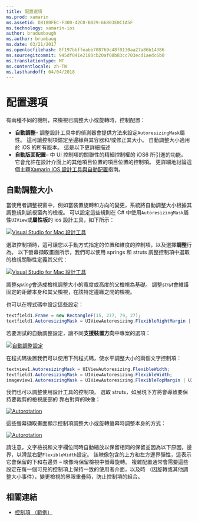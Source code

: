 ```yaml
---
title: 配置選項
ms.prod: xamarin
ms.assetid: D8180FEC-F300-42C0-B029-66803E0C1A5F
ms.technology: xamarin-ios
author: bradumbaugh
ms.author: brumbaug
ms.date: 03/21/2017
ms.openlocfilehash: 8f197bbffeabb708769c48f0130aa27a86b14386
ms.sourcegitcommit: 945df041e2180cb20af08b83cc703ecd1aedc6b0
ms.translationtype: MT
ms.contentlocale: zh-TW
ms.lasthandoff: 04/04/2018
---
```

# <a name="layout-options"></a>配置選項

有兩種不同的機制，來檢視已調整大小或旋轉時，控制配置：

-  **自動調整**– 調整設計工具中的偵測器會提供方法來設定`AutoresizingMask`屬性。 這可讓控制項錨定至邊緣與其容器和/或修正其大小。 自動調整大小適用於 iOS 的所有版本。 這是以下更詳細描述
-  **自動版面配置**– 中 UI 控制項的關聯性的精細控制權的 iOS6 所引進的功能。 它會允許在設計介面上的其他項目位置的項目位置的控制項。 更詳細地討論這個主題[Xamarin iOS 設計工具與自動配置](~/ios/user-interface/designer/designer-auto-layout.md)指南。


## <a name="autosizing"></a>自動調整大小

當使用者調整視窗中，例如當裝置旋轉和方向的變更，系統將自動調整大小根據其調整規則該視窗內的檢視。 可以設定這些規則在 C# 中使用`AutoresizingMask`屬性`UIView`或**屬性板**的 ios 設計工具，如下所示：

 [![](layout-options-images/image41.png "Visual Studio for Mac 設計工具")](layout-options-images/image41.png#lightbox)

選取控制項時，這可讓您以手動方式指定的位置和維度的控制項，以及選擇**調整**行為。 以下螢幕擷取畫面所示，我們可以使用 springs 和 struts 調整控制項中選取的檢視關聯性定義其父代：

 [![](layout-options-images/image42.png "Visual Studio for Mac 設計工具")](layout-options-images/image42.png#lightbox)

調整*spring*會造成檢視調整大小的寬度或高度的父檢視為基礎。 調整*strut*會維護固定的距離本身和其父檢視，在該特定邊緣之間的檢視。

也可以在程式碼中設定這些設定：

```csharp
textfield1.Frame = new RectangleF(15, 277, 79, 27);
textfield1.AutoresizingMask = UIViewAutoresizing.FlexibleRightMargin | UIViewAutoresizing.FlexibleBottomMargin;
```


若要測試的自動調整設定，讓不同**支援裝置方向**中專案的選項：

 [![](layout-options-images/image43a.png "自動調整設定")](layout-options-images/image43a.png#lightbox)

在程式碼後置我們可以使用下列程式碼，使水平調整大小的兩個文字控制項：

```csharp
textview1.AutoresizingMask = UIViewAutoresizing.FlexibleWidth;
textfield1.AutoresizingMask = UIViewAutoresizing.FlexibleWidth;
imageview1.AutoresizingMask = UIViewAutoresizing.FlexibleTopMargin | UIViewAutoresizing.FlexibleLeftMargin;
```


我們也可以調整使用設計工具的控制項。 選取 struts，如展現下方將會導致要保持要裁剪的檢視底部的 靠右對齊的映像：

 [![](layout-options-images/autoresize.png "Autorotation")](layout-options-images/autoresize.png#lightbox)

這些螢幕擷取畫面顯示控制項調整大小或旋轉螢幕時調整本身的方式：

 [![](layout-options-images/image44a.png "Autorotation")](layout-options-images/image44a.png#lightbox)

請注意，文字檢視和文字欄位同時自動縮放以保留相同的保留並因為以下原因，邊界，以滑鼠右鍵`FlexibleWidth`設定。 該映像包含的上方和左方邊界彈性，這表示它會保留的下和右邊界 – 映像時保留檢視中螢幕旋轉。 複雜配置通常會需要這些設定在每一個可見的控制項上保持一致的使用者介面，以及時 （因旋轉或其他調整大小事件），變更檢視的界限重疊時，防止控制項的組合。





## <a name="related-links"></a>相關連結

- [控制項 （範例）](https://developer.xamarin.com/samples/Controls/)
